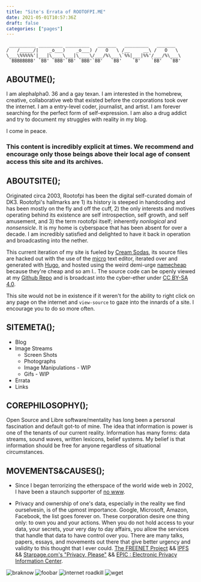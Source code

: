 ```yaml
---
title: "Site's Errata of ROOTOFPI.ME"
date: 2021-05-01T10:57:36Z
draft: false
categories: ["pages"]
---
```



```
 __________ _________ _________   _______   _________   _______  
/   /_____/|    _o___)    _o___) /   O   \ /__     __\ /   O   \ 
\___\%%%%%'|___|\____\___|\____\/___/%\___\`%%|___|%%'/___/%\___\
 `BBBBBBBB' `BB' `BBB'`BB' `BBB'`BB'   `BB'    `B'    `BB'   `BB'
```

## ABOUTME();
I am alephalpha0. 36 and a gay texan. I am interested in the homebrew, creative, collaborative web that existed before the corporations took over the internet. I am a entry-level coder, journalist, and artist. I am forever searching for the perfect form of self-expression. I am also a drug addict and try to document my struggles with reality in my blog. 

I come in peace.

### This content is incredibly explicit at times. We recommend and encourage only those beings above their local age of consent access this site and its archives. 


## ABOUTSITE();
Originated circa 2003, Rootofpi has been the digital self-curated domain of DK3. 
Rootofpi's  hallmarks are 1) its history is steeped in handcoding and has been mostly on the fly and off the cuff, 2) the only interests and motives operating behind its existence are self introspection, self growth, and self amusement, and 3) the term rootofpi itself; inherently _nonlogical_ and _nonsensicle_. 
It is my home is cyberspace that has been absent for over a decade.
I am incredibly satisfied and delighted to have it back in operation and broadcasting into the nether.

This current iteration of my site is fueled by [Cream Sodas](https://en.m.wikipedia.org/wiki/Cream_soda), its source files are hacked out with the use of the [micro](https://micro-editor.github.io/) text editor, iterated over and generated with [Hugo](https://gohugo.io), and hosted using the weird demi-urge [namecheap](https://namecheap.com) because they're cheap and so am I.. The source code can be openly viewed at my [Github Repo](https://github.com/alephalpha0/rootofpi.me) and is broadcast into the cyber-ether under <a rel="license" href="http://creativecommons.org/licenses/by-sa/4.0/">CC BY-SA 4.0</a>.

This site would not be in existence if it weren't for the ability to right click on any page on the internet and `view-source` to gaze into the innards of a site. I encourage you to do so more often.

## SITEMETA();
* Blog
* Image Streams
  * Screen Shots
  * Photographs
  * Image Manipulations - WIP
  * Gifs - WIP
* Errata
* Links

## COREPHILOSOPHY();
Open Source and Libre software/mentality has long been a personal fascination and default got-to of mine. The idea that information is power is one of the tenants of our current reality. Information has many forms: data streams, sound waves, written lexicons, belief systems. My belief is that information should be free for anyone regardless of situational circumstances.

## MOVEMENTS&CAUSES();
* Since I began terrorizing the etherspace of the world wide web in 2002, I have been a staunch supporter of [no www](https://no-www.org).
  
* Privacy and ownership of one's data, especially in the reality we find ourselvesin, is of the upmost importance. Google, Microsoft, Amazon, Facebook, the list goes forever on. These corporation desire one thing only: to own you and your actions. When you do not hold access to your data, your secrets, your very day to day affairs, you allow the services that handle that data to have control over you. There are many talks, papers, essays, and movements out there that give better urgency and validity to this thought that I ever could. [The FREENET Project](https://freenetproject.org) && [IPFS](https://ipfs.io) && [Starpage.com's "Privacy, Please"](https://www.startpage.com/privacy-please/) && [EPIC : Electronic Privacy Information Center](https://www.epic.org/).  

  
![braknow](/img/buttons/braknow.gif) ![foobar](/img/buttons/foobar.png) ![internet roadkill](/img/buttons/internet-roadkill.gif) ![wget](/img/buttons/wget.gif)
